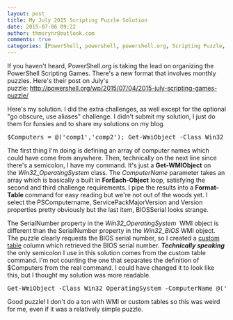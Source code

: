 ```yaml
---
layout: post
title: My July 2015 Scripting Puzzle Solution
date: 2015-07-06 09:22
author: thmsrynr@outlook.com
comments: true
categories: [PowerShell, powershell, powershell.org, Scripting Puzzle, scripting puzzle, WMI, wmi]
---
```

If you haven't heard, PowerShell.org is taking the lead on organizing the PowerShell Scripting Games. There's a new format that involves monthly puzzles. Here's their post on July's puzzle: <a href="http://powershell.org/wp/2015/07/04/2015-july-scripting-games-puzzle/" target="_blank">http://powershell.org/wp/2015/07/04/2015-july-scripting-games-puzzle/</a>

Here's my solution. I did the extra challenges, as well except for the optional "go obscure, use aliases" challenge. I didn't submit my solution, I just do them for funsies and to share my solutions on my blog.

<pre class="lang:ps decode:true">$Computers = @('comp1','comp2'); Get-WmiObject -Class Win32_OperatingSystem -ComputerName $Computers | Format-Table PSComputerName,ServicePackMajorVersion,Version,@{N='BIOSSerial';E={$(Get-WMIObject -Class Win32_BIOS -ComputerName $_.PSComputerName).SerialNumber}}</pre>

The first thing I'm doing is defining an array of computer names which could have come from anywhere. Then, technically on the next line since there's a semicolon, I have my command. It's just a <strong>Get-WMIObject</strong> on the <em>Win32_OperatingSystem</em> class. The <em>ComputerName</em> parameter takes an array which is basically a built in <strong>ForEach-Object</strong> loop, satisfying the second and third challenge requirements. I pipe the results into a <strong>Format-Table </strong>command for easy reading but we're not out of the woods yet. I select the PSComputername, ServicePackMajorVersion and Version properties pretty obviously but the last item, BIOSSerial looks strange.

The SerialNumber property in the <em>Win32_OperatingSystem  </em>WMI object is different than the SerialNumber property in the <em>Win32_BIOS</em> WMI object. The puzzle clearly requests the BIOS serial number, so I created a <a href="https://technet.microsoft.com/en-ca/library/ee692794.aspx" target="_blank">custom table</a> column which retrieved the BIOS serial number. <em><strong>Technically speaking</strong></em> the only semicolon I use in this solution comes from the custom table command. I'm not counting the one that separates the definition of $Computers from the real command. I could have changed it to look like this, but I thought my solution was more readable.

<pre class="lang:ps decode:true ">Get-WmiObject -Class Win32_OperatingSystem -ComputerName @('comp1','comp2')</pre>

Good puzzle! I don't do a ton with WMI or custom tables so this was weird for me, even if it was a relatively simple puzzle.
